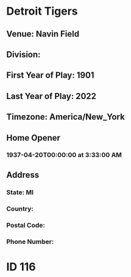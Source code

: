 # Detroit Tigers
## Venue: Navin Field
## Division: 
## First Year of Play: 1901
## Last Year of Play: 2022
## Timezone: America/New_York
## Home Opener
### 1937-04-20T00:00:00 at 3:33:00 AM
## Address
### 
### State: MI
### Country: 
### Postal Code: 
### Phone Number: 
# ID 116